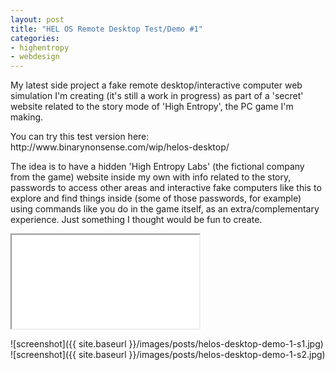 ```yaml
---
layout: post
title: "HEL OS Remote Desktop Test/Demo #1"
categories:
- highentropy
- webdesign
---
```


<p>
My latest side project a fake remote desktop/interactive computer web simulation I'm creating (it's still a work in progress) as part of a 'secret' website related to the story mode of 'High Entropy', the PC game I'm making.
</p>
<p>
You can try this test version here: http://www.binarynonsense.com/wip/helos-desktop/
</p>
<p>
The idea is to have a hidden 'High Entropy Labs' (the fictional company from the game) website inside my own with info related to the story, passwords to access other areas and interactive fake computers like this to explore and find things inside (some of those passwords, for example) using commands like you do in the game itself, as an extra/complementary experience. Just something I thought would be fun to create.
</p>
<p>
<div class="iframe-container">
<iframe allowfullscreen src="//www.youtube.com/watch?v=WSyicxrxczY"></iframe>
</div>
</p>
![screenshot]({{ site.baseurl }}/images/posts/helos-desktop-demo-1-s1.jpg)
![screenshot]({{ site.baseurl }}/images/posts/helos-desktop-demo-1-s2.jpg)


